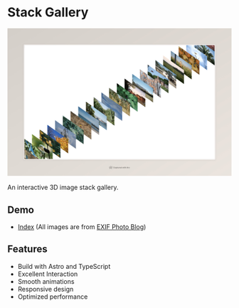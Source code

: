 # Stack Gallery

![stack-gallery](public/hero.jpeg)

An interactive 3D image stack gallery.

## Demo

- [Index](https://stack-gallery.vercel.app/) (All images are from [EXIF Photo Blog](https://github.com/radishzzz?submit=Search&q=exif&tab=stars&type=&sort=&direction=&submit=Search))

## Features

- Build with Astro and TypeScript
- Excellent Interaction
- Smooth animations
- Responsive design
- Optimized performance
